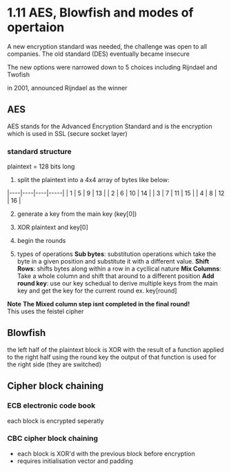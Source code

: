 # 1.11 AES, Blowfish and modes of opertaion 

A new encryption standard was needed, the challenge was open to all companies. The old standard (DES) eventually became insecure 

The new options were narrowed down to 5 choices including Rijndael and Twofish

in 2001, announced Rijndael as the winner

## AES 
AES stands for the Advanced Encryption Standard and is the encryption which is used in SSL (secure socket layer) 

### standard structure

plaintext = 128 bits long 

1. split the plaintext into a 4x4 array of bytes like below: 


|----|----|----|-----|
|  1 |  5 |  9 |  13 |
|  2 |  6 | 10 |  14 |
|  3 |  7 | 11 |  15 |
|  4 |  8 | 12 |  16 |


2. generate a key from the main key (key[0])

3. XOR plaintext and key[0]

4. begin the rounds

5. types of operations
**Sub bytes**: substitution operations which take the byte in a given position and substitute it
with a different value.
**Shift Rows**: shifts bytes along within a row in a cycllical nature 
**Mix Columns**: Take a whole column and shift that around to a different position 
**Add round key**: use our key schedual to derive multiple keys from the main key and get the key for the current round ex. key[round]

**Note** **The Mixed column step isnt completed in the final round!**  
This uses the feistel cipher 

## Blowfish 
the left half of the plaintext block is XOR with the result of a function applied to the right half using the round key 
the output of that function is used for the right side (they are switched) 

## Cipher block chaining 

### ECB electronic code book 
each block is encrypted seperatly 

### CBC cipher block chaining 
- each block is XOR'd with the previous block before encryption 
- requires initialisation vector and padding 



